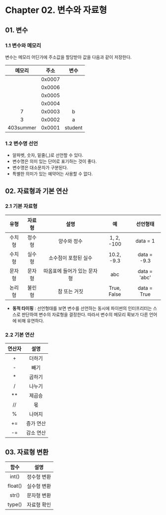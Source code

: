 # Chapter 02. 변수와 자료형



## 01. 변수



### 1.1 변수와 메모리

변수는 메모리 어딘가에 주소값을 할당받아 값을 다음과 같이 저장한다.

|  메모리   |  주소  |  변수   |
| :-------: | :----: | :-----: |
|           | 0x0007 |         |
|           | 0x0006 |         |
|           | 0x0005 |         |
|           | 0x0004 |         |
|     7     | 0x0003 |    b    |
|     3     | 0x0002 |    a    |
| 403summer | 0x0001 | student |



### 1.2 변수명 선언

* 알파벳, 숫자, 밑줄(_)로 선언할 수 있다.
* 변수명은 의미 있는 단어로 표기하는 것이 좋다.
* 변수명은 대소문자가 구분된다.
* 특별한 의미가 있는 예약어는 사용할 수 없다.



## 02. 자료형과 기본 연산



### 2.1 기본 자료형

|  유형  | 자료형 |            설명             |     예      |   선언형태   |
| :----: | :----: | :-------------------------: | :---------: | :----------: |
| 수치형 | 정수형 |         양수와 정수         | 1, 2, -100  |   data = 1   |
| 수치형 | 실수형 |    소수점이 포함된 실수     | 10.2, -9.3  | data = -9.3  |
| 문자형 | 문자형 | 따옴표에 들어가 있는 문자형 |     abc     | data = 'abc' |
| 논리형 | 불린형 |        참 또는 거짓         | True, False | data = True  |



* **동적 타이핑** : 선언형태를 보면 변수를 선언하는 동시에 파이썬의 인터프리터는 스스로 판단하여 변수의 자료형을 결정한다.  따라서 변수의 메모리 확보가 다른 언어에 비해 유연하다.



### 2.2 기본 연산

| 연산자 |   설명    |
| :----: | :-------: |
|   +    |  더하기   |
|   -    |   빼기    |
|   *    |  곱하기   |
|   /    |  나누기   |
|   **   |  제곱승   |
|   //   |    몫     |
|   %    |  나머지   |
|   +=   | 증가 연산 |
|   -=   | 감소 연산 |



## 03. 자료형 변환

|  함수   |    설명     |
| :-----: | :---------: |
|  int()  | 정수형 변환 |
| float() | 실수형 변환 |
|  str()  | 문자형 변환 |
| type()  | 자료형 확인 |

